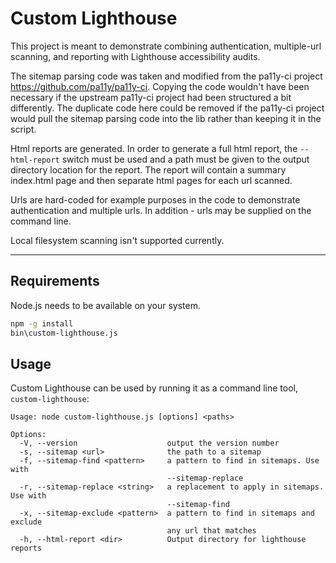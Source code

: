 # Custom Lighthouse

This project is meant to demonstrate combining authentication,
multiple-url scanning, and reporting with Lighthouse accessibility
audits.

The sitemap parsing code was taken and modified from the pa11y-ci
project <https://github.com/pa11y/pa11y-ci>. Copying the code wouldn't
have been necessary if the upstream pa11y-ci project had been
structured a bit differently. The duplicate code here could be removed
if the pa11y-ci project would pull the sitemap parsing code into the
lib rather than keeping it in the script.

Html reports are generated. In order to generate a full html report,
the `--html-report` switch must be used and a path must be given to
the output directory location for the report. The report will contain
a summary index.html page and then separate html pages for each url
scanned.

Urls are hard-coded for example purposes in the code to demonstrate
authentication and multiple urls. In addition - urls may be supplied
on the command line. 

Local filesystem scanning isn't supported currently.

---

## Requirements

Node.js needs to be available on your system.

```sh
npm -g install
bin\custom-lighthouse.js
```


## Usage

Custom Lighthouse can be used by running it as a command line tool, `custom-lighthouse`:

```
Usage: node custom-lighthouse.js [options] <paths>

Options:
  -V, --version                    output the version number
  -s, --sitemap <url>              the path to a sitemap
  -f, --sitemap-find <pattern>     a pattern to find in sitemaps. Use with
                                   --sitemap-replace
  -r, --sitemap-replace <string>   a replacement to apply in sitemaps. Use with
                                   --sitemap-find
  -x, --sitemap-exclude <pattern>  a pattern to find in sitemaps and exclude
                                   any url that matches
  -h, --html-report <dir>          Output directory for lighthouse reports
```
